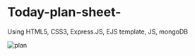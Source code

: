 # Today-plan-sheet-
Using HTML5, CSS3, Express.JS, EJS template, JS, mongoDB

![plan](https://user-images.githubusercontent.com/59499857/91636046-399f9e00-ea1b-11ea-9277-4e48c6b6096f.png)
